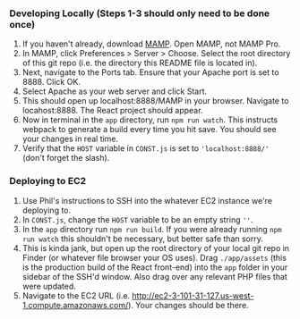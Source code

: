 ### Developing Locally (Steps 1-3 should only need to be done once)
1. If you haven't already, download [MAMP](https://www.mamp.info/en/downloads/). Open MAMP, not MAMP Pro.
2. In MAMP, click Preferences > Server > Choose. Select the root directory of this git repo (i.e. the directory this README file is located in).
3. Next, navigate to the Ports tab. Ensure that your Apache port is set to 8888. Click OK.
4. Select Apache as your web server and click Start.
5. This should open up localhost:8888/MAMP in your browser. Navigate to locahost:8888. The React project should appear.
6. Now in terminal in the `app` directory, run `npm run watch`. This instructs webpack to generate a build every time you hit save. You should see your changes in real time.
7. Verify that the `HOST` variable in `CONST.js` is set to `'localhost:8888/'` (don't forget the slash).

### Deploying to EC2
1. Use Phil's instructions to SSH into the whatever EC2 instance we're deploying to.
2. In `CONST.js`, change the `HOST` variable to be an empty string `''`.
3. In the `app` directory run `npm run build`. If you were already running `npm run watch` this shouldn't be necessary, but better safe than sorry.
4. This is kinda jank, but open up the root directory of your local git repo in Finder (or whatever file browser your OS uses). Drag `./app/assets` (this is the production build of the React front-end) into the `app` folder in your sidebar of the SSH'd window. Also drag over any relevant PHP files that were updated.
5. Navigate to the EC2 URL (i.e. http://ec2-3-101-31-127.us-west-1.compute.amazonaws.com/). Your changes should be there.

